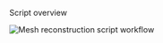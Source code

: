 Script overview

![Mesh reconstruction script workflow](https://github.com/user-attachments/assets/3d86fe6c-4c9d-4d11-b60d-0777bcb6ba40)
